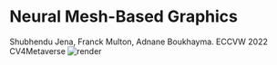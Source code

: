 # Neural Mesh-Based Graphics
Shubhendu Jena, Franck Multon, Adnane Boukhayma. ECCVW 2022 CV4Metaverse
![render](https://user-images.githubusercontent.com/12934176/186115183-14c9dcc6-92f7-456a-9835-fac225fd78eb.png)
